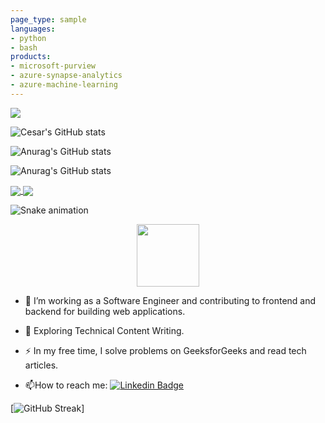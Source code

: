 ```yaml
---
page_type: sample
languages:
- python
- bash
products:
- microsoft-purview
- azure-synapse-analytics
- azure-machine-learning
---
```


![](https://img.shields.io/badge/Code-Python-informational?style=flat&logo=python&color=61DAFB)

![Cesar's GitHub stats](https://github-readme-stats.vercel.app/api?username=cesar7980&count_private=true)

![Anurag's GitHub stats](https://github-readme-stats.vercel.app/api?username=anuraghazra&show_icons=true)

![Anurag's GitHub stats](https://github-readme-stats.vercel.app/api?username=anuraghazra&show_icons=true&theme=radical)

<a href="https://github.com/anuraghazra/github-readme-stats">
  <img align="center" src="https://github-readme-stats.vercel.app/api/pin/?username=anuraghazra&repo=github-readme-stats" />
</a>
<a href="https://github.com/anuraghazra/convoychat">
  <img align="center" src="https://github-readme-stats.vercel.app/api/pin/?username=anuraghazra&repo=convoychat" />
</a>

![Snake animation](https://github.com/thepiyushmalhotra/thepiyushmalhotra/blob/output/github-contribution-grid-snake.svg)

<div id= "header" align="center">
  <img src="https://media.giphy.com/media/M9gbBd9nbDrOTu1Mqx/giphy.gif" width="100"/>
</div>

- :telescope: I’m working as a Software Engineer and contributing to frontend and backend for building web applications.

- :seedling: Exploring Technical Content Writing.

- :zap: In my free time, I solve problems on GeeksforGeeks and read tech articles.

- :mailbox:How to reach me: [![Linkedin Badge](https://img.shields.io/badge/-Linkedin-blue?style=flat&logo=Linkedin&logoColor=white)](https://cr.linkedin.com/in/cesar-vanegas-45158555?trk=public_profile_samename-profile)

[![GitHub Streak](http://github-readme-streak-stats.herokuapp.com?user=cesar7980&theme=dark&background=000000)]


